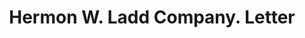 ---
doi: 10.7916/D8J404J6
date_other: '1880'
date_other_textual: 1880-1889
form: correspondence
genre:
- Letters (correspondence)
name:
- Hermon W. Ladd Company
object_in_context_url: https://biggert.cul.columbia.edu/items/view/ave_biggert_00388
subject_hierarchical_geographic:
- Boston, Massachusetts, United States
subject_name:
- Hermon W. Ladd Company
title: Hermon W. Ladd Company. Letter
sort_title: Hermon W. Ladd Company. Letter
call_number: ave_biggert_00388
coordinates:
- 42.35805555555556,-71.06361111111111
pid: ave_biggert_00388
identifiers: ave_biggert_00388
thumbnail: https://derivativo-1.library.columbia.edu/iiif/2/ldpd:344081/full/!256,256/0/native.jpg
permalink: /biggert/ave_biggert_00388/
layout: iiif-image-page
---